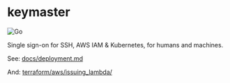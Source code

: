 # keymaster

![Go](https://github.com/bsycorp/keymaster/workflows/Go/badge.svg?branch=master)

Single sign-on for SSH, AWS IAM &amp; Kubernetes, for humans and machines.

See: [docs/deployment.md](docs/deployment.md)

And: [terraform/aws/issuing_lambda/](terraform/aws/issuing_lambda/)